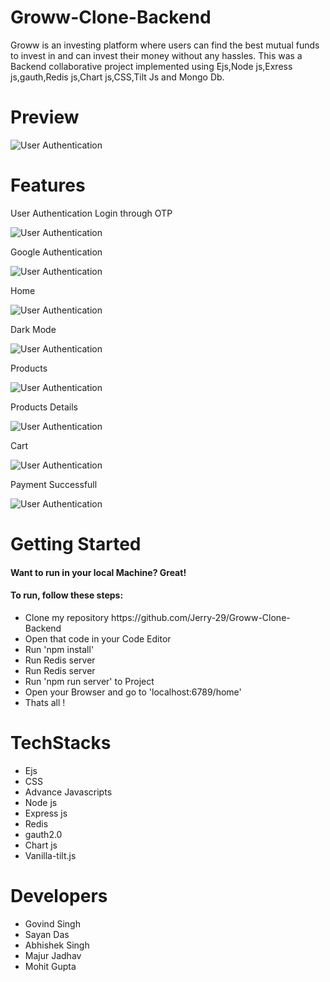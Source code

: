 # Groww-Clone-Backend
Groww is an investing platform where users can find the best mutual funds to invest in and can invest their money without any hassles. This was a Backend collaborative project implemented using Ejs,Node js,Exress js,gauth,Redis js,Chart js,CSS,Tilt Js and Mongo Db.
# Preview
![User Authentication](./public/gif/projectgif.gif)

# Features
<p>User Authentication Login through OTP </p>

![User Authentication](./public/Images/shot.png)

<p>Google Authentication</p>

![User Authentication](./public/Images/shot1.png)

<p>Home</p>

![User Authentication](./public/Images/shot2.png)

<p>Dark Mode</p>

![User Authentication](./public/Images/shot3.png)

<p>Products</p>

![User Authentication](./public/Images/shot4.png)

<p>Products Details</p>

![User Authentication](./public/Images/shot5.png)

<p>Cart</p>

![User Authentication](./public/Images/shot6.png)

<p>Payment Successfull</p>

![User Authentication](./public/Images/shot7.png)

# Getting Started

<h4>Want to run in your local Machine? Great!<h4>

<h4>To run, follow these steps:</h4>

  <ul>
    <li>Clone my repository https://github.com/Jerry-29/Groww-Clone-Backend</li>
    <li>Open that code in your Code Editor</li>
    <li>Run 'npm install'</li>
    <li> Run Redis server</li>
    <li> Run Redis server</li>
    <li>Run 'npm run server' to Project</li>
    <li>Open your Browser and go to 'localhost:6789/home'</li>
    <li>Thats all !</li>
  </ul>
  
  # TechStacks
  <ul>
  <li>Ejs</li>
  <li>CSS</li>
  <li>Advance Javascripts</li> 
  <li>Node js</li>
  <li>Express js</li>
  <li>Redis</li>
  <li>gauth2.0</li>
  <li>Chart js</li>
  <li>Vanilla-tilt.js</li>
  </ul>
  
  # Developers
<ul>
  <li>Govind Singh
  </li>
   <li>
     Sayan Das
  </li>
   <li>
     Abhishek Singh
  </li>
   <li>
     Majur Jadhav
  </li>
   <li>
     Mohit Gupta
  </li>
  </ul>
